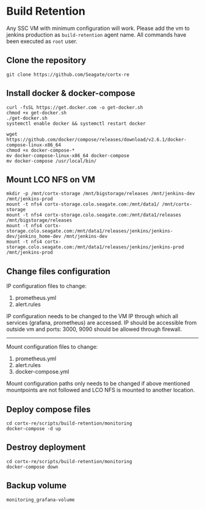 # Build Retention

Any SSC VM with minimum configuration will work. Please add the vm to jenkins production as `build-retention` agent name. All commands have been executed as `root` user.

## Clone the repository

```
git clone https://github.com/Seagate/cortx-re
```

## Install docker & docker-compose

```
curl -fsSL https://get.docker.com -o get-docker.sh
chmod +x get-docker.sh
./get-docker.sh
systemctl enable docker && systemctl restart docker

wget https://github.com/docker/compose/releases/download/v2.6.1/docker-compose-linux-x86_64
chmod +x docker-compose-*
mv docker-compose-linux-x86_64 docker-compose
mv docker-compose /usr/local/bin/
```

## Mount LCO NFS on VM

```
mkdir -p /mnt/cortx-storage /mnt/bigstorage/releases /mnt/jenkins-dev /mnt/jenkins-prod
mount -t nfs4 cortx-storage.colo.seagate.com:/mnt/data1/ /mnt/cortx-storage
mount -t nfs4 cortx-storage.colo.seagate.com:/mnt/data1/releases /mnt/bigstorage/releases
mount -t nfs4 cortx-storage.colo.seagate.com:/mnt/data1/releases/jenkins/jenkins-dev/jenkins_home-dev /mnt/jenkins-dev
mount -t nfs4 cortx-storage.colo.seagate.com:/mnt/data1/releases/jenkins/jenkins-prod /mnt/jenkins-prod
```

## Change files configuration

IP configuration files to change:
1. prometheus.yml
2. alert.rules 

IP configuration needs to be changed to the VM IP through which all services (grafana, prometheus) are accessed. IP should be accessible from outside vm and ports: 3000, 9090 should be allowed through firewall.  

---

Mount configuration files to change:
1. prometheus.yml
2. alert.rules 
3. docker-compose.yml

Mount configuration paths only needs to be changed if above mentioned mountpoints are not followed and LCO NFS is mounted to another location.

## Deploy compose files

```
cd cortx-re/scripts/build-retention/monitoring
docker-compose -d up
```

## Destroy deployment

```
cd cortx-re/scripts/build-retention/monitoring
docker-compose down
```

## Backup volume

`monitoring_grafana-volume`
